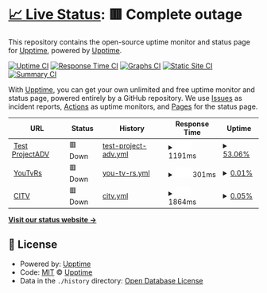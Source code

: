 # [📈 Live Status](https://demo.upptime.js.org): <!--live status--> **🟥 Complete outage**

This repository contains the open-source uptime monitor and status page for [Upptime](https://upptime.js.org), powered by [Upptime](https://github.com/upptime/upptime).

[![Uptime CI](https://github.com/Prj/upptime/workflows/Uptime%20CI/badge.svg)](https://github.com/Prj/upptime/actions?query=workflow%3A%22Uptime+CI%22)
[![Response Time CI](https://github.com/Prj/upptime/workflows/Response%20Time%20CI/badge.svg)](https://github.com/Prj/upptime/actions?query=workflow%3A%22Response+Time+CI%22)
[![Graphs CI](https://github.com/Prj/upptime/workflows/Graphs%20CI/badge.svg)](https://github.com/Prj/upptime/actions?query=workflow%3A%22Graphs+CI%22)
[![Static Site CI](https://github.com/Prj/upptime/workflows/Static%20Site%20CI/badge.svg)](https://github.com/Prj/upptime/actions?query=workflow%3A%22Static+Site+CI%22)
[![Summary CI](https://github.com/Prj/upptime/workflows/Summary%20CI/badge.svg)](https://github.com/Prj/upptime/actions?query=workflow%3A%22Summary+CI%22)

With [Upptime](https://upptime.js.org), you can get your own unlimited and free uptime monitor and status page, powered entirely by a GitHub repository. We use [Issues](https://github.com/upptime/upptime/issues) as incident reports, [Actions](https://github.com/Prj/upptime/actions) as uptime monitors, and [Pages](https://demo.upptime.js.org) for the status page.

<!--start: status pages-->
<!-- This summary is generated by Upptime (https://github.com/upptime/upptime) -->
<!-- Do not edit this manually, your changes will be overwritten -->
<!-- prettier-ignore -->
| URL | Status | History | Response Time | Uptime |
| --- | ------ | ------- | ------------- | ------ |
| <img alt="" src="https://icons.duckduckgo.com/ip3/test.adspro.it.ico" height="13"> [Test ProjectADV](https://test.adspro.it) | 🟥 Down | [test-project-adv.yml](https://github.com/PrjAdv/prjuptime/commits/HEAD/history/test-project-adv.yml) | <details><summary><img alt="Response time graph" src="./graphs/test-project-adv/response-time-week.png" height="20"> 1191ms</summary><br><a href="https://PrjAdv.github.io/prjuptime/history/test-project-adv"><img alt="Response time 1191" src="https://img.shields.io/endpoint?url=https%3A%2F%2Fraw.githubusercontent.com%2FPrjAdv%2Fprjuptime%2FHEAD%2Fapi%2Ftest-project-adv%2Fresponse-time.json"></a><br><a href="https://PrjAdv.github.io/prjuptime/history/test-project-adv"><img alt="24-hour response time 1191" src="https://img.shields.io/endpoint?url=https%3A%2F%2Fraw.githubusercontent.com%2FPrjAdv%2Fprjuptime%2FHEAD%2Fapi%2Ftest-project-adv%2Fresponse-time-day.json"></a><br><a href="https://PrjAdv.github.io/prjuptime/history/test-project-adv"><img alt="7-day response time 1191" src="https://img.shields.io/endpoint?url=https%3A%2F%2Fraw.githubusercontent.com%2FPrjAdv%2Fprjuptime%2FHEAD%2Fapi%2Ftest-project-adv%2Fresponse-time-week.json"></a><br><a href="https://PrjAdv.github.io/prjuptime/history/test-project-adv"><img alt="30-day response time 1191" src="https://img.shields.io/endpoint?url=https%3A%2F%2Fraw.githubusercontent.com%2FPrjAdv%2Fprjuptime%2FHEAD%2Fapi%2Ftest-project-adv%2Fresponse-time-month.json"></a><br><a href="https://PrjAdv.github.io/prjuptime/history/test-project-adv"><img alt="1-year response time 1191" src="https://img.shields.io/endpoint?url=https%3A%2F%2Fraw.githubusercontent.com%2FPrjAdv%2Fprjuptime%2FHEAD%2Fapi%2Ftest-project-adv%2Fresponse-time-year.json"></a></details> | <details><summary><a href="https://PrjAdv.github.io/prjuptime/history/test-project-adv">53.06%</a></summary><a href="https://PrjAdv.github.io/prjuptime/history/test-project-adv"><img alt="All-time uptime 53.06%" src="https://img.shields.io/endpoint?url=https%3A%2F%2Fraw.githubusercontent.com%2FPrjAdv%2Fprjuptime%2FHEAD%2Fapi%2Ftest-project-adv%2Fuptime.json"></a><br><a href="https://PrjAdv.github.io/prjuptime/history/test-project-adv"><img alt="24-hour uptime 53.06%" src="https://img.shields.io/endpoint?url=https%3A%2F%2Fraw.githubusercontent.com%2FPrjAdv%2Fprjuptime%2FHEAD%2Fapi%2Ftest-project-adv%2Fuptime-day.json"></a><br><a href="https://PrjAdv.github.io/prjuptime/history/test-project-adv"><img alt="7-day uptime 53.06%" src="https://img.shields.io/endpoint?url=https%3A%2F%2Fraw.githubusercontent.com%2FPrjAdv%2Fprjuptime%2FHEAD%2Fapi%2Ftest-project-adv%2Fuptime-week.json"></a><br><a href="https://PrjAdv.github.io/prjuptime/history/test-project-adv"><img alt="30-day uptime 53.06%" src="https://img.shields.io/endpoint?url=https%3A%2F%2Fraw.githubusercontent.com%2FPrjAdv%2Fprjuptime%2FHEAD%2Fapi%2Ftest-project-adv%2Fuptime-month.json"></a><br><a href="https://PrjAdv.github.io/prjuptime/history/test-project-adv"><img alt="1-year uptime 53.06%" src="https://img.shields.io/endpoint?url=https%3A%2F%2Fraw.githubusercontent.com%2FPrjAdv%2Fprjuptime%2FHEAD%2Fapi%2Ftest-project-adv%2Fuptime-year.json"></a></details>
| <img alt="" src="https://icons.duckduckgo.com/ip3/youtvrs.it.ico" height="13"> [YouTvRs](https://youtvrs.it) | 🟥 Down | [you-tv-rs.yml](https://github.com/PrjAdv/prjuptime/commits/HEAD/history/you-tv-rs.yml) | <details><summary><img alt="Response time graph" src="./graphs/you-tv-rs/response-time-week.png" height="20"> 301ms</summary><br><a href="https://PrjAdv.github.io/prjuptime/history/you-tv-rs"><img alt="Response time 301" src="https://img.shields.io/endpoint?url=https%3A%2F%2Fraw.githubusercontent.com%2FPrjAdv%2Fprjuptime%2FHEAD%2Fapi%2Fyou-tv-rs%2Fresponse-time.json"></a><br><a href="https://PrjAdv.github.io/prjuptime/history/you-tv-rs"><img alt="24-hour response time 301" src="https://img.shields.io/endpoint?url=https%3A%2F%2Fraw.githubusercontent.com%2FPrjAdv%2Fprjuptime%2FHEAD%2Fapi%2Fyou-tv-rs%2Fresponse-time-day.json"></a><br><a href="https://PrjAdv.github.io/prjuptime/history/you-tv-rs"><img alt="7-day response time 301" src="https://img.shields.io/endpoint?url=https%3A%2F%2Fraw.githubusercontent.com%2FPrjAdv%2Fprjuptime%2FHEAD%2Fapi%2Fyou-tv-rs%2Fresponse-time-week.json"></a><br><a href="https://PrjAdv.github.io/prjuptime/history/you-tv-rs"><img alt="30-day response time 301" src="https://img.shields.io/endpoint?url=https%3A%2F%2Fraw.githubusercontent.com%2FPrjAdv%2Fprjuptime%2FHEAD%2Fapi%2Fyou-tv-rs%2Fresponse-time-month.json"></a><br><a href="https://PrjAdv.github.io/prjuptime/history/you-tv-rs"><img alt="1-year response time 301" src="https://img.shields.io/endpoint?url=https%3A%2F%2Fraw.githubusercontent.com%2FPrjAdv%2Fprjuptime%2FHEAD%2Fapi%2Fyou-tv-rs%2Fresponse-time-year.json"></a></details> | <details><summary><a href="https://PrjAdv.github.io/prjuptime/history/you-tv-rs">0.01%</a></summary><a href="https://PrjAdv.github.io/prjuptime/history/you-tv-rs"><img alt="All-time uptime 0.01%" src="https://img.shields.io/endpoint?url=https%3A%2F%2Fraw.githubusercontent.com%2FPrjAdv%2Fprjuptime%2FHEAD%2Fapi%2Fyou-tv-rs%2Fuptime.json"></a><br><a href="https://PrjAdv.github.io/prjuptime/history/you-tv-rs"><img alt="24-hour uptime 0.01%" src="https://img.shields.io/endpoint?url=https%3A%2F%2Fraw.githubusercontent.com%2FPrjAdv%2Fprjuptime%2FHEAD%2Fapi%2Fyou-tv-rs%2Fuptime-day.json"></a><br><a href="https://PrjAdv.github.io/prjuptime/history/you-tv-rs"><img alt="7-day uptime 0.01%" src="https://img.shields.io/endpoint?url=https%3A%2F%2Fraw.githubusercontent.com%2FPrjAdv%2Fprjuptime%2FHEAD%2Fapi%2Fyou-tv-rs%2Fuptime-week.json"></a><br><a href="https://PrjAdv.github.io/prjuptime/history/you-tv-rs"><img alt="30-day uptime 0.01%" src="https://img.shields.io/endpoint?url=https%3A%2F%2Fraw.githubusercontent.com%2FPrjAdv%2Fprjuptime%2FHEAD%2Fapi%2Fyou-tv-rs%2Fuptime-month.json"></a><br><a href="https://PrjAdv.github.io/prjuptime/history/you-tv-rs"><img alt="1-year uptime 0.01%" src="https://img.shields.io/endpoint?url=https%3A%2F%2Fraw.githubusercontent.com%2FPrjAdv%2Fprjuptime%2FHEAD%2Fapi%2Fyou-tv-rs%2Fuptime-year.json"></a></details>
| <img alt="" src="https://icons.duckduckgo.com/ip3/cercoiltuovolto.it.ico" height="13"> [CITV](https://cercoiltuovolto.it) | 🟥 Down | [citv.yml](https://github.com/PrjAdv/prjuptime/commits/HEAD/history/citv.yml) | <details><summary><img alt="Response time graph" src="./graphs/citv/response-time-week.png" height="20"> 1864ms</summary><br><a href="https://PrjAdv.github.io/prjuptime/history/citv"><img alt="Response time 1864" src="https://img.shields.io/endpoint?url=https%3A%2F%2Fraw.githubusercontent.com%2FPrjAdv%2Fprjuptime%2FHEAD%2Fapi%2Fcitv%2Fresponse-time.json"></a><br><a href="https://PrjAdv.github.io/prjuptime/history/citv"><img alt="24-hour response time 1864" src="https://img.shields.io/endpoint?url=https%3A%2F%2Fraw.githubusercontent.com%2FPrjAdv%2Fprjuptime%2FHEAD%2Fapi%2Fcitv%2Fresponse-time-day.json"></a><br><a href="https://PrjAdv.github.io/prjuptime/history/citv"><img alt="7-day response time 1864" src="https://img.shields.io/endpoint?url=https%3A%2F%2Fraw.githubusercontent.com%2FPrjAdv%2Fprjuptime%2FHEAD%2Fapi%2Fcitv%2Fresponse-time-week.json"></a><br><a href="https://PrjAdv.github.io/prjuptime/history/citv"><img alt="30-day response time 1864" src="https://img.shields.io/endpoint?url=https%3A%2F%2Fraw.githubusercontent.com%2FPrjAdv%2Fprjuptime%2FHEAD%2Fapi%2Fcitv%2Fresponse-time-month.json"></a><br><a href="https://PrjAdv.github.io/prjuptime/history/citv"><img alt="1-year response time 1864" src="https://img.shields.io/endpoint?url=https%3A%2F%2Fraw.githubusercontent.com%2FPrjAdv%2Fprjuptime%2FHEAD%2Fapi%2Fcitv%2Fresponse-time-year.json"></a></details> | <details><summary><a href="https://PrjAdv.github.io/prjuptime/history/citv">0.05%</a></summary><a href="https://PrjAdv.github.io/prjuptime/history/citv"><img alt="All-time uptime 0.05%" src="https://img.shields.io/endpoint?url=https%3A%2F%2Fraw.githubusercontent.com%2FPrjAdv%2Fprjuptime%2FHEAD%2Fapi%2Fcitv%2Fuptime.json"></a><br><a href="https://PrjAdv.github.io/prjuptime/history/citv"><img alt="24-hour uptime 0.05%" src="https://img.shields.io/endpoint?url=https%3A%2F%2Fraw.githubusercontent.com%2FPrjAdv%2Fprjuptime%2FHEAD%2Fapi%2Fcitv%2Fuptime-day.json"></a><br><a href="https://PrjAdv.github.io/prjuptime/history/citv"><img alt="7-day uptime 0.05%" src="https://img.shields.io/endpoint?url=https%3A%2F%2Fraw.githubusercontent.com%2FPrjAdv%2Fprjuptime%2FHEAD%2Fapi%2Fcitv%2Fuptime-week.json"></a><br><a href="https://PrjAdv.github.io/prjuptime/history/citv"><img alt="30-day uptime 0.05%" src="https://img.shields.io/endpoint?url=https%3A%2F%2Fraw.githubusercontent.com%2FPrjAdv%2Fprjuptime%2FHEAD%2Fapi%2Fcitv%2Fuptime-month.json"></a><br><a href="https://PrjAdv.github.io/prjuptime/history/citv"><img alt="1-year uptime 0.05%" src="https://img.shields.io/endpoint?url=https%3A%2F%2Fraw.githubusercontent.com%2FPrjAdv%2Fprjuptime%2FHEAD%2Fapi%2Fcitv%2Fuptime-year.json"></a></details>

<!--end: status pages-->

[**Visit our status website →**](https://demo.upptime.js.org)

## 📄 License

- Powered by: [Upptime](https://github.com/upptime/upptime)
- Code: [MIT](./LICENSE) © [Upptime](https://upptime.js.org)
- Data in the `./history` directory: [Open Database License](https://opendatacommons.org/licenses/odbl/1-0/)
